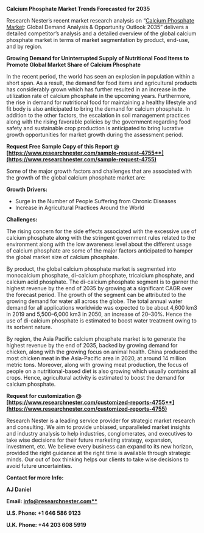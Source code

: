 ﻿**Calcium Phosphate Market Trends Forecasted for 2035**

Research Nester’s recent market research analysis on “[Calcium Phosphate Market](https://www.researchnester.com/reports/calcium-phosphate-market/4755): Global Demand Analysis & Opportunity Outlook 2035” delivers a detailed competitor’s analysis and a detailed overview of the global calcium phosphate market in terms of market segmentation by product, end-use, and by region. 

**Growing Demand for Uninterrupted Supply of Nutritional Food Items to Promote Global Market Share of Calcium Phosphate**

In the recent period, the world has seen an explosion in population within a short span. As a result, the demand for food items and agricultural products has considerably grown which has further resulted in an increase in the utilization rate of calcium phosphate in the upcoming years. Furthermore, the rise in demand for nutritional food for maintaining a healthy lifestyle and fit body is also anticipated to bring the demand for calcium phosphate. In addition to the other factors, the escalation in soil management practices along with the rising favorable policies by the government regarding food safety and sustainable crop production is anticipated to bring lucrative growth opportunities for market growth during the assessment period.

**Request Free Sample Copy of this Report @ [https://www.researchnester.com/sample-request-4755**](https://www.researchnester.com/sample-request-4755)**

Some of the major growth factors and challenges that are associated with the growth of the global calcium phosphate market are:

**Growth Drivers:**

- Surge in the Number of People Suffering from Chronic Diseases
- Increase in Agricultural Practices Around the World

**Challenges:**

The rising concern for the side effects associated with the excessive use of calcium phosphate along with the stringent government rules related to the environment along with the low awareness level about the different usage of calcium phosphate are some of the major factors anticipated to hamper the global market size of calcium phosphate.

By product, the global calcium phosphate market is segmented into monocalcium phosphate, di-calcium phosphate, tricalcium phosphate, and calcium acid phosphate. The di-calcium phosphate segment is to garner the highest revenue by the end of 2035 by growing at a significant CAGR over the forecast period. The growth of the segment can be attributed to the growing demand for water all across the globe. The total annual water demand for all applications worldwide was expected to be about 4,600 km3 in 2019 and 5,500–6,000 km3 in 2050, an increase of 20–30%. Hence the use of di-calcium phosphate is estimated to boost water treatment owing to its sorbent nature.

By region, the Asia Pacific calcium phosphate market is to generate the highest revenue by the end of 2035, backed by growing demand for chicken, along with the growing focus on animal health. China produced the most chicken meat in the Asia-Pacific area in 2020, at around 14 million metric tons. Moreover, along with growing meat production, the focus of people on a nutritional-based diet is also growing which usually contains all crops. Hence, agricultural activity is estimated to boost the demand for calcium phosphate.

**Request for customization @ [https://www.researchnester.com/customized-reports-4755**](https://www.researchnester.com/customized-reports-4755)**

Research Nester is a leading service provider for strategic market research and consulting. We aim to provide unbiased, unparalleled market insights and industry analysis to help industries, conglomerates, and executives to take wise decisions for their future marketing strategy, expansion, investment, etc. We believe every business can expand to its new horizon, provided the right guidance at the right time is available through strategic minds. Our out of box thinking helps our clients to take wise decisions to avoid future uncertainties.

**Contact for more Info:**

**AJ Daniel**

**Email: [info@researchnester.com**](mailto:info@researchnester.com)**

**U.S. Phone: +1 646 586 9123** 

**U.K. Phone: +44 203 608 5919**

